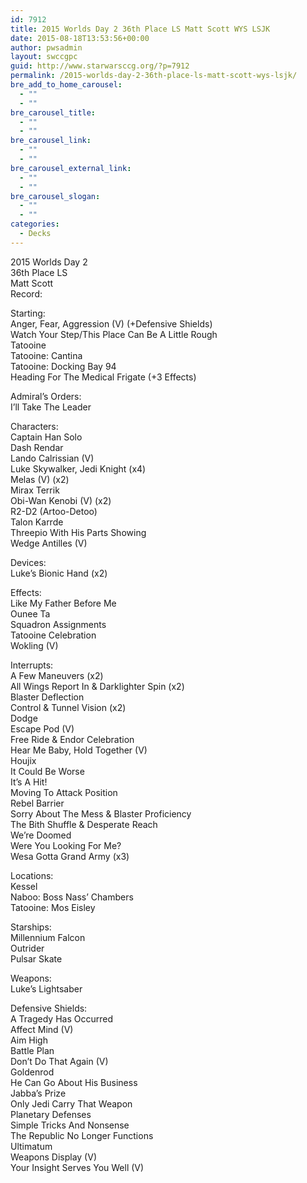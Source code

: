 ```yaml
---
id: 7912
title: 2015 Worlds Day 2 36th Place LS Matt Scott WYS LSJK
date: 2015-08-18T13:53:56+00:00
author: pwsadmin
layout: swccgpc
guid: http://www.starwarsccg.org/?p=7912
permalink: /2015-worlds-day-2-36th-place-ls-matt-scott-wys-lsjk/
bre_add_to_home_carousel:
  - ""
  - ""
bre_carousel_title:
  - ""
  - ""
bre_carousel_link:
  - ""
  - ""
bre_carousel_external_link:
  - ""
  - ""
bre_carousel_slogan:
  - ""
  - ""
categories:
  - Decks
---
```

2015 Worlds Day 2  
36th Place LS  
Matt Scott  
Record:

Starting:  
Anger, Fear, Aggression (V) (+Defensive Shields)  
Watch Your Step/This Place Can Be A Little Rough  
Tatooine  
Tatooine: Cantina  
Tatooine: Docking Bay 94  
Heading For The Medical Frigate (+3 Effects)

Admiral&#8217;s Orders:  
I&#8217;ll Take The Leader

Characters:  
Captain Han Solo  
Dash Rendar  
Lando Calrissian (V)  
Luke Skywalker, Jedi Knight (x4)  
Melas (V) (x2)  
Mirax Terrik  
Obi-Wan Kenobi (V) (x2)  
R2-D2 (Artoo-Detoo)  
Talon Karrde  
Threepio With His Parts Showing  
Wedge Antilles (V)

Devices:  
Luke&#8217;s Bionic Hand (x2)

Effects:  
Like My Father Before Me  
Ounee Ta  
Squadron Assignments  
Tatooine Celebration  
Wokling (V)

Interrupts:  
A Few Maneuvers (x2)  
All Wings Report In & Darklighter Spin (x2)  
Blaster Deflection  
Control & Tunnel Vision (x2)  
Dodge  
Escape Pod (V)  
Free Ride & Endor Celebration  
Hear Me Baby, Hold Together (V)  
Houjix  
It Could Be Worse  
It&#8217;s A Hit!  
Moving To Attack Position  
Rebel Barrier  
Sorry About The Mess & Blaster Proficiency  
The Bith Shuffle & Desperate Reach  
We&#8217;re Doomed  
Were You Looking For Me?  
Wesa Gotta Grand Army (x3)

Locations:  
Kessel  
Naboo: Boss Nass&#8217; Chambers  
Tatooine: Mos Eisley

Starships:  
Millennium Falcon  
Outrider  
Pulsar Skate

Weapons:  
Luke&#8217;s Lightsaber

Defensive Shields:  
A Tragedy Has Occurred  
Affect Mind (V)  
Aim High  
Battle Plan  
Don&#8217;t Do That Again (V)  
Goldenrod  
He Can Go About His Business  
Jabba&#8217;s Prize  
Only Jedi Carry That Weapon  
Planetary Defenses  
Simple Tricks And Nonsense  
The Republic No Longer Functions  
Ultimatum  
Weapons Display (V)  
Your Insight Serves You Well (V)